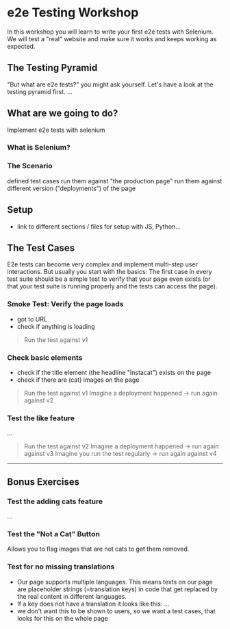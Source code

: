 # e2e Testing Workshop

In this workshop you will learn to write your first e2e tests with Selenium.
We will test a "real" website and make sure it works and keeps working as expected.


## The Testing Pyramid

"But what are e2e tests?" you might ask yourself.
Let's have a look at the testing pyramid first.
...

## What are we going to do?


Implement e2e tests with selenium

### What is Selenium?

### The Scenario

defined test cases 
run them against "the production page"
run them against different version ("deployments") of the page

## Setup

- link to different sections / files for setup with JS, Python...

## The Test Cases

E2e tests can become very complex and implement multi-step user interactions. 
But usually you start with the basics: The first case in every test suite should be a simple test to verify that your page even exists (or that your test suite is running properly and the tests can access the page).

### Smoke Test: Verify the page loads

- got to URL
- check if anything is loading

> Run the test against v1

### Check basic elements

- check if the title element (the headline "Instacat") exists on the page
- check if there are (cat) images on the page

> Run the test against v1
> Imagine a deployment happened -> run again against v2

### Test the like feature

...

> Run the test against v2
> Imagine a deployment happened -> run again against v3
> Imagine you run the test regularly -> run again against v4


----
## Bonus Exercises

### Test the adding cats feature

...

### Test the "Not a Cat" Button

Allows you to flag images that are not cats to get them removed.

### Test for no missing translations

-  Our page supports multiple languages. This means texts on our page are placeholder strings (=translation keys) in code that get replaced by the real content in different languages.
- If a key does not have a translation it looks like this: ...
- we don't want this to be shown to users, so we want a test cases, that looks for this on the whole page
